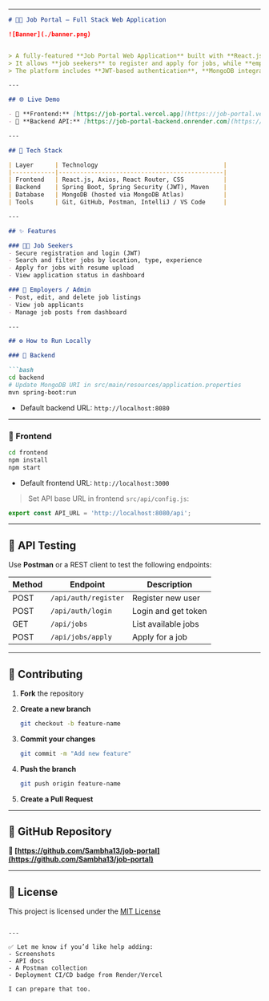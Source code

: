 

---



````markdown
# 🧑‍💼 Job Portal – Full Stack Web Application

![Banner](./banner.png)


> A fully-featured **Job Portal Web Application** built with **React.js**, **Spring Boot**, and **MongoDB**.  
> It allows **job seekers** to register and apply for jobs, while **employers** can post and manage job openings.  
> The platform includes **JWT-based authentication**, **MongoDB integration**, and a modern, responsive UI.

---

## 🌐 Live Demo

- 🔹 **Frontend:** [https://job-portal.vercel.app](https://job-portal.vercel.app)  
- 🔹 **Backend API:** [https://job-portal-backend.onrender.com](https://job-portal-backend.onrender.com)

---

## 🚀 Tech Stack

| Layer      | Technology                                   |
|------------|----------------------------------------------|
| Frontend   | React.js, Axios, React Router, CSS           |
| Backend    | Spring Boot, Spring Security (JWT), Maven    |
| Database   | MongoDB (hosted via MongoDB Atlas)           |
| Tools      | Git, GitHub, Postman, IntelliJ / VS Code     |

---

## ✨ Features

### 👨‍💼 Job Seekers
- Secure registration and login (JWT)
- Search and filter jobs by location, type, experience
- Apply for jobs with resume upload
- View application status in dashboard

### 🏢 Employers / Admin
- Post, edit, and delete job listings
- View job applicants
- Manage job posts from dashboard

---

## ⚙️ How to Run Locally

### 🔧 Backend

```bash
cd backend
# Update MongoDB URI in src/main/resources/application.properties
mvn spring-boot:run
````

* Default backend URL: `http://localhost:8080`

---

### 🔧 Frontend

```bash
cd frontend
npm install
npm start
```

* Default frontend URL: `http://localhost:3000`

> Set API base URL in frontend `src/api/config.js`:

```js
export const API_URL = 'http://localhost:8080/api';
```

---

## 🧪 API Testing

Use **Postman** or a REST client to test the following endpoints:

| Method | Endpoint             | Description         |
| ------ | -------------------- | ------------------- |
| POST   | `/api/auth/register` | Register new user   |
| POST   | `/api/auth/login`    | Login and get token |
| GET    | `/api/jobs`          | List available jobs |
| POST   | `/api/jobs/apply`    | Apply for a job     |

---

## 🤝 Contributing

1. **Fork** the repository
2. **Create a new branch**

   ```bash
   git checkout -b feature-name
   ```
3. **Commit your changes**

   ```bash
   git commit -m "Add new feature"
   ```
4. **Push the branch**

   ```bash
   git push origin feature-name
   ```
5. **Create a Pull Request**

---

## 📎 GitHub Repository

**🔗 [https://github.com/Sambha13/job-portal](https://github.com/Sambha13/job-portal)**

---

## 📜 License

This project is licensed under the [MIT License](LICENSE)

```

---

✅ Let me know if you’d like help adding:
- Screenshots  
- API docs  
- A Postman collection  
- Deployment CI/CD badge from Render/Vercel

I can prepare that too.
```
